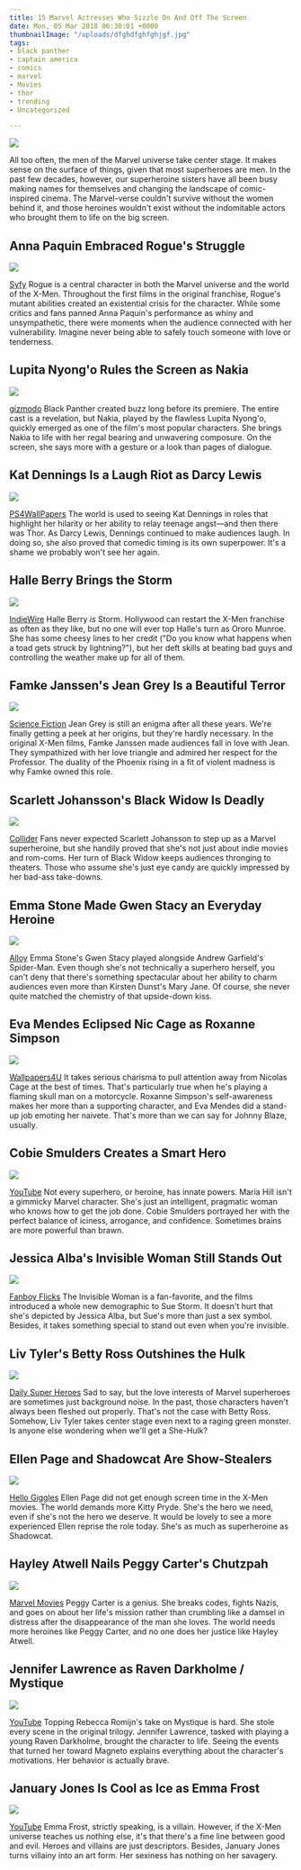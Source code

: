 ```yaml
---
title: 15 Marvel Actresses Who Sizzle On And Off The Screen
date: Mon, 05 Mar 2018 06:30:01 +0000
thumbnailImage: "/uploads/dfghdfghfghjgf.jpg"
tags:
- black panther
- captain america
- comics
- marvel
- Movies
- thor
- trending
- Uncategorized

---
```

![](http://americancolumn.com/wp-content/uploads/2018/03/dfghdfghfghjgf.jpg) 

All too often, the men of the Marvel universe take center stage. It makes sense on the surface of things, given that most superheroes are men. In the past few decades, however, our superheroine sisters have all been busy making names for themselves and changing the landscape of comic-inspired cinema. The Marvel-verse couldn't survive without the women behind it, and those heroines wouldn't exist without the indomitable actors who brought them to life on the big screen.

## Anna Paquin Embraced Rogue's Struggle

![](http://americancolumn.com/wp-content/uploads/2018/02/anna-paquin-dropped-from-x-men-days-of-future-past-1519494145104.jpg) 

[Syfy](http://www.syfy.com/syfywire/july-24-in-sci-fi-history-anna-paquin-the-zombies) Rogue is a central character in both the Marvel universe and the world of the X-Men. Throughout the first films in the original franchise, Rogue's mutant abilities created an existential crisis for the character. While some critics and fans panned Anna Paquin's performance as whiny and unsympathetic, there were moments when the audience connected with her vulnerability. Imagine never being able to safely touch someone with love or tenderness.

## Lupita Nyong'o Rules the Screen as Nakia

![](http://americancolumn.com/wp-content/uploads/2018/02/x5u5kmwinrcnykxdhtrh-1519442574841.jpg) 

[gizmodo](https://www.gizmodo.com.au/2016/05/report-lupita-nyongo-might-be-showing-up-as-a-love-interest-in-theblack-panthermovie/) Black Panther created buzz long before its premiere. The entire cast is a revelation, but Nakia, played by the flawless Lupita Nyong'o, quickly emerged as one of the film's most popular characters. She brings Nakia to life with her regal bearing and unwavering composure. On the screen, she says more with a gesture or a look than pages of dialogue.

## Kat Dennings Is a Laugh Riot as Darcy Lewis

![](http://americancolumn.com/wp-content/uploads/2018/02/ps4wallpapers-com_hot-kat-dennings-4k-wallpaper-1519442953698.jpg) 

[PS4WallPapers](https://www.ps4wallpapers.com/kat-dennings/) The world is used to seeing Kat Dennings in roles that highlight her hilarity or her ability to relay teenage angst—and then there was Thor. As Darcy Lewis, Dennings continued to make audiences laugh. In doing so, she also proved that comedic timing is its own superpower. It's a shame we probably won't see her again.

## Halle Berry Brings the Storm

![](http://americancolumn.com/wp-content/uploads/2018/02/ororo_munroe_halle_berry-1519443084969.jpg) 

[IndieWire](http://www.indiewire.com/2013/02/will-halle-berry-return-as-storm-in-x-men-days-of-future-past-any-black-characters-at-all-233660/) Halle Berry _is_ Storm. Hollywood can restart the X-Men franchise as often as they like, but no one will ever top Halle's turn as Ororo Munroe. She has some cheesy lines to her credit ("Do you know what happens when a toad gets struck by lightning?"), but her deft skills at beating bad guys and controlling the weather make up for all of them.

## Famke Janssen's Jean Grey Is a Beautiful Terror

![](http://americancolumn.com/wp-content/uploads/2018/02/famke-janssen-jean-grey-x-men-movies-1519443221846.jpg) 

[Science Fiction](http://sciencefiction.com/2017/07/05/famke-janssen-may-not-rise-phoenix-jean-grey-x-men/) Jean Grey is still an enigma after all these years. We're finally getting a peek at her origins, but they're hardly necessary. In the original X-Men films, Famke Janssen made audiences fall in love with Jean. They sympathized with her love triangle and admired her respect for the Professor. The duality of the Phoenix rising in a fit of violent madness is why Famke owned this role.

## Scarlett Johansson's Black Widow Is Deadly

![](http://americancolumn.com/wp-content/uploads/2018/02/female-superheroes-black-widow-1519443285789.jpg) 

[Collider](http://collider.com/scarlett-johansson-black-widow-movie/) Fans never expected Scarlett Johansson to step up as a Marvel superheroine, but she handily proved that she's not just about indie movies and rom-coms. Her turn of Black Widow keeps audiences thronging to theaters. Those who assume she's just eye candy are quickly impressed by her bad-ass take-downs.

## Emma Stone Made Gwen Stacy an Everyday Heroine

![](http://americancolumn.com/wp-content/uploads/2018/02/2861169-emma-stone-the-amazing-spider-man-gwen-stacy-women-redhead-spider-m-1519688827333.jpg) 

[Alloy](http://www.alloy.com/entertainment/emma-stone-the-amazing-spider-man-439/) Emma Stone's Gwen Stacy played alongside Andrew Garfield's Spider-Man. Even though she's not technically a superhero herself, you can't deny that there's something spectacular about her ability to charm audiences even more than Kirsten Dunst's Mary Jane. Of course, she never quite matched the chemistry of that upside-down kiss.

## Eva Mendes Eclipsed Nic Cage as Roxanne Simpson

![](http://americancolumn.com/wp-content/uploads/2018/02/eva_mendes_ghost_rider_roxanne_simpson_55701_1920x1080-1519443700486.jpg) 

[Wallpapers4U](http://www.wallpapers4u.org/eva-mendes-ghost-rider-roxanne-simpson/) It takes serious charisma to pull attention away from Nicolas Cage at the best of times. That's particularly true when he's playing a flaming skull man on a motorcycle. Roxanne Simpson's self-awareness makes her more than a supporting character, and Eva Mendes did a stand-up job emoting her naivete. That's more than we can say for Johnny Blaze, usually.

## Cobie Smulders Creates a Smart Hero

![](http://americancolumn.com/wp-content/uploads/2018/02/maxresdefault-2--1519443789136.jpg) 

[YouTube](https://www.youtube.com/watch?v=jtzWGseeB_g) Not every superhero, or heroine, has innate powers. Maria Hill isn't a gimmicky Marvel character. She's just an intelligent, pragmatic woman who knows how to get the job done. Cobie Smulders portrayed her with the perfect balance of iciness, arrogance, and confidence. Sometimes brains are more powerful than brawn.

## Jessica Alba's Invisible Woman Still Stands Out

![](http://americancolumn.com/wp-content/uploads/2018/02/fantastic-four-2-07-1519443970346.jpg) 

[Fanboy Flicks](http://fanboyflicks.weebly.com/fanboy-flicks/fantastic-four-rise-of-the-silver-surfer) The Invisible Woman is a fan-favorite, and the films introduced a whole new demographic to Sue Storm. It doesn't hurt that she's depicted by Jessica Alba, but Sue's more than just a sex symbol. Besides, it takes something special to stand out even when you're invisible.

## Liv Tyler's Betty Ross Outshines the Hulk

![](http://americancolumn.com/wp-content/uploads/2018/02/1118full-elizabeth-betty-ross-liv-tyler-1519444049367.jpg) 

[Daily Super Heroes](https://dailysuperheroes.com/infinity-war-liv-tyler-may-return-to-the-mcu/31024) Sad to say, but the love interests of Marvel superheroes are sometimes just background noise. In the past, those characters haven't always been fleshed out properly. That's not the case with Betty Ross. Somehow, Liv Tyler takes center stage even next to a raging green monster. Is anyone else wondering when we'll get a She-Hulk?

## Ellen Page and Shadowcat Are Show-Stealers

![](http://americancolumn.com/wp-content/uploads/2018/02/kitty-pride-1519444135330.jpg) 

[Hello Giggles](https://hellogiggles.com/reviews-coverage/movies/kitty-pryde-deadpool-movie/) Ellen Page did not get enough screen time in the X-Men movies. The world demands more Kitty Pryde. She's the hero we need, even if she's not the hero we deserve. It would be lovely to see a more experienced Ellen reprise the role today. She's as much as superheroine as Shadowcat.

## Hayley Atwell Nails Peggy Carter's Chutzpah

![](http://americancolumn.com/wp-content/uploads/2018/02/hayley-atwell-as-peggy-carter-567x2921-1519444202333.jpg) 

[Marvel Movies](http://marvel-movies.wikia.com/wiki/Marvel_Movies) Peggy Carter is a genius. She breaks codes, fights Nazis, and goes on about her life's mission rather than crumbling like a damsel in distress after the disappearance of the man she loves. The world needs more heroines like Peggy Carter, and no one does her justice like Hayley Atwell.

## Jennifer Lawrence as Raven Darkholme / Mystique

![](http://americancolumn.com/wp-content/uploads/2018/02/maxresdefault-1519443411230.jpg) 

[YouTube](https://www.youtube.com/watch?v=MelnE5Nrp48) Topping Rebecca Romijn's take on Mystique is hard. She stole every scene in the original trilogy. Jennifer Lawrence, tasked with playing a young Raven Darkholme, brought the character to life. Seeing the events that turned her toward Magneto explains everything about the character's motivations. Her behavior is actually brave.

## January Jones Is Cool as Ice as Emma Frost

![](http://americancolumn.com/wp-content/uploads/2018/02/maxresdefault-1--1519443516622.jpg) 

[YouTube](https://www.youtube.com/watch?v=pAR-4Lpdy4Q) Emma Frost, strictly speaking, is a villain. However, if the X-Men universe teaches us nothing else, it's that there's a fine line between good and evil. Heroes and villains are just descriptors. Besides, January Jones turns villainy into an art form. Her sexiness has nothing on her savagery.